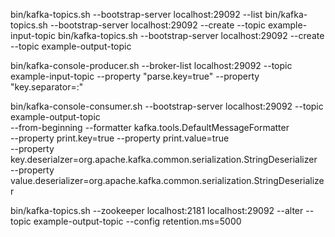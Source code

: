 bin/kafka-topics.sh --bootstrap-server localhost:29092 --list
bin/kafka-topics.sh --bootstrap-server localhost:29092 --create --topic example-input-topic
bin/kafka-topics.sh --bootstrap-server localhost:29092 --create --topic example-output-topic

bin/kafka-console-producer.sh --broker-list localhost:29092 --topic example-input-topic --property "parse.key=true" --property "key.separator=:"

bin/kafka-console-consumer.sh --bootstrap-server localhost:29092 --topic example-output-topic \
--from-beginning --formatter kafka.tools.DefaultMessageFormatter \
--property print.key=true --property print.value=true \
--property key.deserialzer=org.apache.kafka.common.serialization.StringDeserializer \
--property value.deserializer=org.apache.kafka.common.serialization.StringDeserializer

bin/kafka-topics.sh --zookeeper localhost:2181 localhost:29092 --alter --topic example-output-topic --config retention.ms=5000